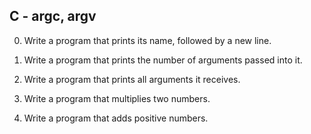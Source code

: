 ## C - argc, argv

0. Write a program that prints its name, followed by a new line.

1. Write a program that prints the number of arguments passed into it.

2. Write a program that prints all arguments it receives.

3. Write a program that multiplies two numbers.

4. Write a program that adds positive numbers.
